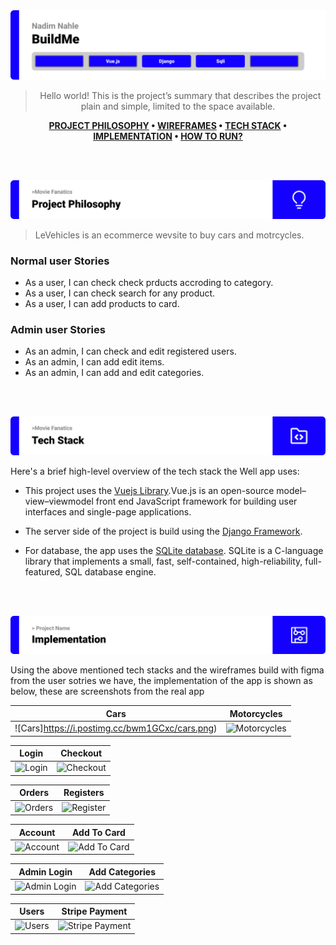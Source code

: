 <img src='./readme/title1.svg'>

<div align="center">

> Hello world! This is the project’s summary that describes the project plain and simple, limited to the space available.  
  
**[PROJECT PHILOSOPHY](#project-philosophy) • [WIREFRAMES](#wireframes) • [TECH STACK](#tech-stack) • [IMPLEMENTATION](#implementation) • [HOW TO RUN?](#how-to-run)**

</div>

<br><br>

<img id='project-philosoph' src='./readme/title2.svg'>

> LeVehicles is an ecommerce wevsite to buy cars and motrcycles.<br/>

### Normal user Stories
- As a user, I can check check prducts accroding to category.
- As a user, I can check search for any product.
- As a user, I can add products to card.


### Admin user Stories
- As an admin, I can check and edit registered users.
- As an admin, I can add edit items.
- As an admin, I can add and edit categories.

<br><br>

<img id='tech-stack' src="./readme/title4.svg"/>

Here's a brief high-level overview of the tech stack the Well app uses:

- This project uses the [Vuejs Library](https://vuejs.org/).Vue.js is an open-source model–view–viewmodel front end JavaScript framework for building user interfaces and single-page applications.

- The server side of the project is build using the [Django Framework](https://www.djangoproject.com/).

- For database, the app uses the [SQLite database](https://www.sqlite.org/index.html). SQLite is a C-language library that implements a small, fast, self-contained, high-reliability, full-featured, SQL database engine.


<br><br>

<img id='implementation' src='./readme/title5.svg' alt='implementation'>

Using the above mentioned tech stacks and the wireframes build with figma from the user sotries we have, the implementation of the app is shown as below, these are screenshots from the real app

| Cars  | Motorcycles  |
| -----------------| -----|
| ![Cars]https://i.postimg.cc/bwm1GCxc/cars.png) | ![Motorcycles](https://i.postimg.cc/PJbwd2X7/moto.png)

| Login | Checkout  |
| -----------------| -----|
| ![Login](https://i.postimg.cc/fThc10zF/login.png) | ![Checkout](https://i.postimg.cc/DwvqwkbP/checkout.png)

| Orders | Registers  |
| -----------------| -----|
| ![Orders](https://i.postimg.cc/TPhgnV0y/orders.png) | ![Register](https://i.postimg.cc/GpNYK4gX/register.png)

| Account | Add To Card  |
| -----------------| -----|
| ![Account](https://i.postimg.cc/zBbwYCRm/account.png) | ![Add To Card](https://i.postimg.cc/PxgWXCmC/addcat.png)

| Admin Login | Add Categories |
| -----------------| -----|
| ![Admin Login](https://i.postimg.cc/C5bjzwNm/adminlogin.png) | ![Add Categories](https://i.postimg.cc/PxgWXCmC/addcat.png)

| Users | Stripe Payment |
| -----------------| -----|
| ![Users](https://i.postimg.cc/ZnzNk1S3/users.png) | ![Stripe Payment](https://i.postimg.cc/TwDb4TZf/stripe-Payment.png)


